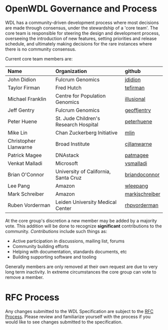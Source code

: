 OpenWDL Governance and Process
==============================


WDL has a community-driven development process where most decisions are made through consensus, under the stewardship of a 'core team'. The core team is responsible for steering the design and development process, overseeing the introduction of new features, setting priorities and release schedule, and ultimately making decisions for the rare instances where there is no community consensus.

Current core team members are:

| Name                  | Organization                          | github                                              |
| :-------------------- | :------------------------------------ | :-------------------------------------------------- |
| John Didion           | Fulcrum Genomics                      | [jdidion](https://github.com/jdidion)               |
| Taylor Firman         | Fred Hutch                            | [tefirman](https://github.com/tefirman)             |
| Michael Franklin      | Centre for Population Genomics        | [illusional](https://github.com/illusional)         |
| Jeff Gentry           | Fulcrum Genomics                      | [geoffjentry](https://github.com/geoffjentry)       |
| Peter Huene           | St. Jude Children's Research Hospital | [peterhuene](https://github.com/peterhuene)         |
| Mike Lin              | Chan Zuckerberg Initiative            | [mlin](https://github.com/mlin)                     |
| Christopher Llanwarne | Broad Institute                       | [cjllanwarne](https://github.com/cjllanwarne)       |
| Patrick Magee         | DNAstack                              | [patmagee](https://github.com/patmagee)             |
| Venkat Malladi        | Microsoft                             | [vsmalladi](https://github.com/vsmalladi)           |
| Brian O'Connor        | University of California, Santa Cruz  | [briandoconnor](https://github.com/briandoconnor)   |
| Lee Pang              | Amazon                                | [wleepang](https://github.com/wleepang)             |
| Mark Schreiber        | Amazon                                | [markjschreiber](https://github.com/markjschreiber) |
| Ruben Vorderman       | Leiden University Medical Center      | [rhpvorderman](https://github.com/rhpvorderman)     |

At the core group's discretion a new member may be added by a majority vote. This addition will be done to recognize **significant** contributions to the community. *Contributions* include such things as:

 - Active participation in discussions, mailing list, forums
 - Community building efforts
 - Helping with documentation, standards documents, etc
 - Building supporting software and tooling

Generally members are only removed at their own request are due to very long term inactivity. In extreme circumstances the core group can vote to remove a member.


# RFC Process

Any changes submitted to the WDL Specification are subject to the [RFC Process](RFC.md). Please review and familiarize yourself with the process if you would like to see changes submitted to the specification.
